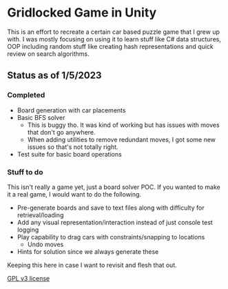 # Gridlocked Game in Unity

This is an effort to recreate a certain car based puzzle game that I grew up with. I was mostly focusing on using it to learn stuff like C# data structures, OOP including random stuff like creating hash representations and quick review on search algorithms. 

## Status as of 1/5/2023

### Completed

- Board generation with car placements
- Basic BFS solver
  - This is buggy tho. It was kind of working but has issues with moves that don't go anywhere. 
  - When adding utilities to remove redundant moves, I got some new issues so that's not totally right.
- Test suite for basic board operations

### Stuff to do

This isn't really a game yet, just a board solver POC. If you wanted to make it a real game, I would want to do the following.

- Pre-generate boards and save to text files along with difficulty for retrieval/loading
- Add any visual representation/interaction instead of just console test logging
- Play capability to drag cars with constraints/snapping to locations
  - Undo moves
- Hints for solution since we always generate these

Keeping this here in case I want to revisit and flesh that out. 

[GPL v3 license](http://opensource.org/licenses/GPL-3.0)
